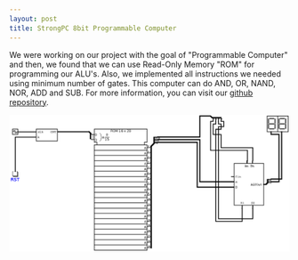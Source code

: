 ```yaml
---
layout: post
title: StrongPC 8bit Programmable Computer
---
```


We were working on our project with the goal of "Programmable Computer" and then, we found that we can use Read-Only Memory "ROM" for programming our ALU's. Also, we implemented all instructions we needed using minimum number of gates. This computer can do AND, OR, NAND, NOR, ADD and SUB. For more information, you can visit our [github repository](https://github.com/StrongPC/8bitProgComputer).

![8 bit programmable computer](https://github.com/StrongPC/8bitProgComputer/raw/master/Computer.png)
